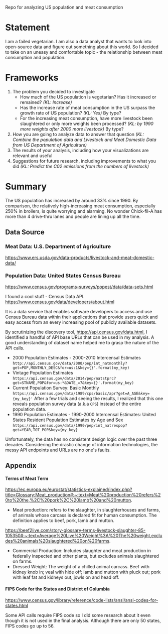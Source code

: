 Repo for analyzing US population and meat consumption

# Statement
I am a failed vegetarian. I am also a data analyst that wants to look into open-source data and figure out something about this world. So I decided to take on an uneasy and comfortable topic - the relationship between meat consumption and population. 

# Frameworks
1. The problem you decided to investigate
	- How much of the US population is vegetarian? Has it increased or remained? *(KL: Increase)*
	- Has the increase rate of meat consumption in the US surpass the growth rate of US population? *(KL: Yes)* By type?
	- For the increasing meat consumption, have more livestock been slaughtered or only more weights been processed? *(KL: by 1990 more weights after 2000 more livestock)* By type?
2. How you are going to analyze data to answer that question *(KL: Combine the population data and Livestock and Meat Domestic Data from US Department of Agriculture)*
3. The results of your analysis, including how your visualizations are relevant and useful
4. Suggestions for future research, including improvements to what you did *(KL: Predict the C02 emissions from the numbers of livestock)*

# Summary
The US population has increased by around 33% since 1990. By comparison, the relatively high-increasing meat consumption, especially 250% in broilers, is quite worrying and alarming. No wonder Chick-fil-A has more than 4 drive-thru lanes and people are lining up all the time. <br />


## Data Source
### Meat Data: U.S. Department of Agriculture 
https://www.ers.usda.gov/data-products/livestock-and-meat-domestic-data/

### Population Data: United States Census Bureau
https://www.census.gov/programs-surveys/popest/data/data-sets.html

I found a cool stuff - Census Data API. https://www.census.gov/data/developers/about.html

It is a data service that enables software developers to access and use Census Bureau data within their applications that provide users quick and easy access from an every increasing pool of publicly available datasets.

By scrutinizing the discovery tool, https://api.census.gov/data.html, I identified a handful of API base URLs that can be used in my analysis. A good understanding of dataset name helped me to grasp the nature of the API calls. 
- 2000 Population Estimates - 2000-2010 Intercensal Estimates
`http://api.census.gov/data/2000/pep/int_natmonthly?get=POP,MONTHLY_DESC&for=us:1&key={}'.format(my_key)`
- Vintage Population Estimates
`https://api.census.gov/data/2014/pep/natstprc?get=STNAME,POP&for=us:*&DATE_=7&key={}'.format(my_key)`
- Current Population Survey: Basic Monthly
`https://api.census.gov/data/1989/cps/basic/apr?get=A_AGE&key={my_key}'`
After a few trials and seeing the results, I realized that this one reveals population survey data (a.k.a `CPS`) instead of the entire population data.
- 1990 Population Estimates - 1990-2000 Intercensal Estimates: United States Resident Population Estimates by Age and Sex
`https://api.census.gov/data/1990/pep/int_natrespop?get=YEAR,TOT_POP&key={my_key}`

Unfortunately, the data has no consistent design logic over the past three decades. Considering the drastic change of information technologies, the messy API endpoints and URLs are no one's faults.<br />


## Appendix
#### Terms of Meat Term
https://ec.europa.eu/eurostat/statistics-explained/index.php?title=Glossary:Meat_production#:~:text=Meat%20production%20refers%20to%20the,%2C%20pork%2C%20lamb%20and%20mutton.
- Meat production: refers to the slaughter, in slaughterhouses and farms, of animals whose carcass is declared fit for human consumption. The definition applies to beef, pork, lamb and mutton.

https://beef2live.com/story-glossary-terms-livestock-slaughter-85-105350#:~:text=Average%20Live%20Weight%3A%20The%20weight,excludes%20animals%20slaughtered%20on%20farms.
- Commercial Production: Includes slaughter and meat production in federally inspected and other plants, but excludes animals slaughtered on farms. 
- Dressed Weight: The weight of a chilled animal carcass. Beef with kidney knob in; veal with hide off; lamb and mutton with pluck out; pork with leaf fat and kidneys out, jowls on and head off.

#### FIPS Code for the States and District of Columbia
https://www.census.gov/library/reference/code-lists/ansi/ansi-codes-for-states.html

Some API calls require FIPS code so I did some research about it even though it is not used in the final analysis. Although there are only 50 states, FIPS codes go up to 56.

